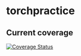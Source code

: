 # torchpractice

## Current coverage
[![Coverage Status](https://coveralls.io/repos/github/3like3beer/torchpractice/badge.svg?branch=master)](https://coveralls.io/github/3like3beer/torchpractice?branch=master)
